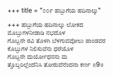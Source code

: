 +++
title = "೦೦೯ ಹಬ್ಬುಗೆಯ ಹದಿನಾಲ್ಕು"

+++
ಹಬ್ಬುಗೆಯ ಹದಿನಾಲ್ಕು ಲೋಕದ  
ಮೊಬ್ಬುಗಳನೀಡಾಡಿ ನಭದೊಳ  
ಗೊಬ್ಬನೇ ರವಿ ತೊಳಗಿ ಬೆಳಗುವವೋಲು ಪಾಂಡವರ  
ಕೊಬ್ಬುಗಳ ನಿಲಿಸುವೆನು ಧರೆಯೊಳ  
ಗೊಬ್ಬನೇ ದುರ್ಯೋಧನನು ಮ  
ತ್ತೊಬ್ಬರಿಲ್ಲೆಂದೆನಿಸಿ ತೋರುವೆನೆಂದನಾ ಕರ್ಣ     ॥9॥